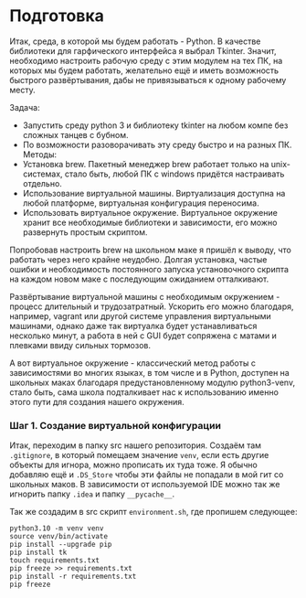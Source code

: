 # Подготовка

Итак, среда, в которой мы будем работать - Python. В качестве библиотеки для гарфического интерфейса я выбрал Tkinter. Значит, необходимо настроить рабочую среду с этим модулем на тех ПК, на которых мы будем работать, желательно ещё и иметь возможность быстрого развёртывания, дабы не привязываться к одному рабочему месту.

Задача: 
- Запустить среду python 3 и библиотеку tkinter на любом компе без сложных танцев с бубном.
- По возможности разоворачивать эту среду быстро и на разных ПК.
Методы: 
- Установка brew. Пакетный менеджер brew работает только на unix-системах, стало быть, любой ПК с windows придётся настраивать отдельно.
- Использование виртуальной машины. Виртуализация доступна на любой платформе, виртуальная конфигурация переносима.
- Использовать виртуальное окружение. Виртуальное окружение хранит все необходимые библиотеки и зависимости, его можно развернуть простым скриптом.

Попробовав настроить brew на школьном маке я пришёл к выводу, что работать через него крайне неудобно. Долгая установка, частые ошибки и необходимость постоянного запуска установочного скрипта на каждом новом маке с последующим ожиданием отталкивают.

Развёртывание виртуальной машины с необходимым окружением - процесс длительный и трудозатратный. Ускорить его можно благодаря, например, vagrant или другой системе управления виртуальными машинами, однако даже так виртуалка будет устанавливаться несколько минут, а работа в ней с GUI будет сопряжена с матами и плевками ввиду сильных тормозов.

А вот виртуальное окружение - классический метод работы с зависимостями во многих языках, в том числе и в Python, доступен на школьных маках благодаря предустановленному модулю python3-venv, стало быть, сама школа подталкивает нас к использованию именно этого пути для создания нашего окружения.

### Шаг 1. Создание виртуальной конфигурации

Итак, переходим в папку src нашего репозитория. Создаём там ``.gitignore``, в который помещаем значение ``venv``, если есть другие объекты для игнора, можно прописать их туда тоже. Я обычно добавляю ещё и ``.DS_Store`` чтобы эти файлы не попадали в мой гит со школьных маков. В зависимости от используемой IDE можно так же игнорить папку ``.idea`` и папку ``__pycache__``.

Так же создадим в src скрипт ``environment.sh``, где пропишем следующее:

```
python3.10 -m venv venv
source venv/bin/activate
pip install --upgrade pip
pip install tk
touch requirements.txt
pip freeze >> requirements.txt
pip install -r requirements.txt
pip freeze
```